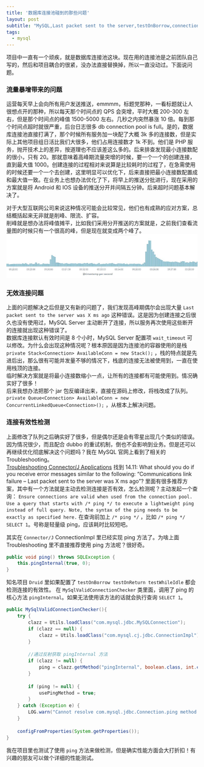 ```yaml
---
title: '数据库连接池碰到的那些问题'
layout: post
subtitle: "MySQL,Last packet sent to the server,testOnBorrow,connection pool"
tags:
  - mysql
---
```


项目中一直有一个顽疾，就是数据库连接池这块。现在用的连接池是之前团队自己写的，然后和项目耦合的很紧，没办法直接替换掉，所以一直没动过。下面说问题。


### 流量暴增带来的问题
运营每天早上会向所有用户发送推送，emmmm，标题党那种，一看标题就让人很想点开的那种，所以每天那个时间点的 QPS 会突增，平时大概 200-300 左右，但是那个时间点的峰值 1500-5000 左右。几秒之内突然暴涨 10 倍。每到那个时间点超时就很严重，后台日志很多 db connection pool is full。是的，数据库连接池直接打满了，那个时候所有服务加一块配了大概 3k 多的连接数，但是实际上其他项目组日活比我们大很多，他们占用连接数才 1k 不到。他们是 PHP 服务，抛开技术上的差异，按道理也不应该差这么多的。后来排查发现最小连接数配的很小，只有 20。那就意味着高峰期流量突增的时候，要一个一个的创建连接，直到最大值 1000。创建连接的过程相对来说算是比较耗时的过程了，在急需使用的时候还要一个一个去创建，这里明显可以优化下，后来直接把最小连接数配置成和最大值一致。在业务上也想办法优化了下，将早上的推送分批进行，现在采用的方案就是将 Android 和 IOS 设备的推送分开并间隔五分钟。后来超时问题基本解决了。

对于大型互联网公司来说这种情况可能会比较常见，他们也有成熟的应对方案，总结概括起来无非就是削峰、限流、扩容。  
削峰就是想办法将峰值摊平，比如我们采用分开推送的方案就是，之前我们查看流量图的时候只有一个很高的峰，但是现在就变成两个峰了。
![](/media/images/20180305182931.jpg)


### 无效连接问题
上面的问题解决之后但是又有新的问题了，我们发现高峰期偶尔会出现大量 `Last packet sent to the server was X ms ago` 这种错误。这是因为创建连接之后很久也没有使用过，MySQL Server 主动断开了连接，所以服务再次使用这些断开的连接就出现这种错误了。  
数据库连接默认有效时间是 8 个小时，MySQL Server 配置项 `wait_timeout` 可以修改。为什么会出现这种情况呢？根本原因是因为连接池的容器使用的是栈 `private Stack<Connection> AvailableConn = new Stack();` ，栈的特点就是先进后出，那么很有可能并发量不够的情况下，栈底的连接无法被使用到，一直在使用栈顶的连接。  
临时解决方案就是将最小连接数缩小一点，让所有的连接都有可能使用到。情况确实好了很多！  
后来我想办法把那个 jar 包反编译出来，直接在源码上修改，将栈改成了队列。`private Queue<Connection> AvailableConn = new ConcurrentLinkedQueue<Connection>();` ，从根本上解决问题。

### 连接有效性检测
上面修改了队列之后确实好了很多，但是偶尔还是会有零星出现几个类似的错误。因为情况很少，而且配合 dubbo 的重试机制，倒也不会影响到业务。但是还可以再继续优化彻底解决这个问题吗？我在 MySQL 官网上看到了相关的 Troubleshooting。  
[Troubleshooting Connector/J Applications](https://dev.mysql.com/doc/connector-j/5.1/en/connector-j-usagenotes-troubleshooting.html) 找到 14.11: What should you do if you receive error messages similar to the following: “Communications link failure – Last packet sent to the server was X ms ago”?
里面有很多推荐方案，其中有一个方法就是主动去检测连接是否有效，怎么检测呢？主动发起一个查询： `Ensure connections are valid when used from the connection pool. Use a query that starts with /* ping */ to execute a lightweight ping instead of full query. Note, the syntax of the ping needs to be exactly as specified here.` 在查询前加上  `/* ping */` ，比如   `/* ping */ SELECT 1`。号称是轻量级 ping，应该耗时比较短吧。  

其实在 `Connector/J` ConnectionImpl 里已经实现 ping 方法了。为啥上面 Troubleshooting 里不直接推荐使用 ping 方法呢？很好奇。

```java
public void ping() throws SQLException {
    this.pingInternal(true, 0);
}
```

知名项目 `Druid` 里如果配置了 `testOnBorrow testOnReturn testWhileIdle` 都会检测连接的有效性。 在 `MySqlValidConnectionChecker` 类里面，调用了 ping 的核心方法 `pingInternal`。如果无法使用该方法的话就会执行查询 `SELECT 1`。

```java
public MySqlValidConnectionChecker(){
    try {
        clazz = Utils.loadClass("com.mysql.jdbc.MySQLConnection");
        if (clazz == null) {
            clazz = Utils.loadClass("com.mysql.cj.jdbc.ConnectionImpl");
        }

        //通过反射获取 pingInternal 方法
        if (clazz != null) {
            ping = clazz.getMethod("pingInternal", boolean.class, int.class);
        }

        if (ping != null) {
            usePingMethod = true;
        }
    } catch (Exception e) {
        LOG.warn("Cannot resolve com.mysql.jdbc.Connection.ping method.  Will use 'SELECT 1' instead.", e);
    }

    configFromProperties(System.getProperties());
}
```

我在项目里也测试了使用 `ping` 方法来做检测，但是确实性能方面会大打折扣！有兴趣的朋友可以做个详细的性能测试。

